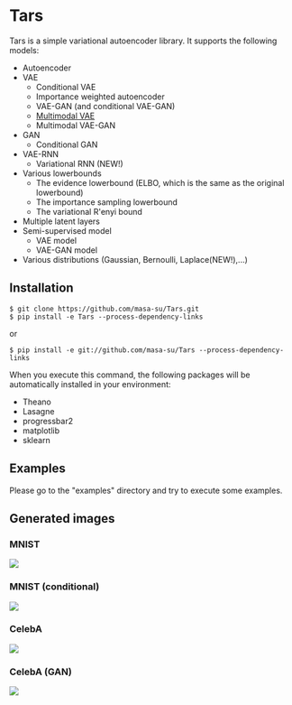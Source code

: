 # Tars
Tars is a simple variational autoencoder library. It supports the following models:
* Autoencoder
* VAE
  * Conditional VAE
  * Importance weighted autoencoder
  * VAE-GAN (and conditional VAE-GAN)
  * [Multimodal VAE](https://kaigi.org/jsai/webprogram/2016/paper-727.html)
  * Multimodal VAE-GAN
* GAN
  * Conditional GAN
* VAE-RNN
  * Variational RNN (NEW!)
* Various lowerbounds
  * The evidence lowerbound (ELBO, which is the same as the original lowerbound)
  * The importance sampling lowerbound 
  * The variational R\'enyi bound
* Multiple latent layers
* Semi-supervised model
  * VAE model
  * VAE-GAN model
* Various distributions (Gaussian, Bernoulli, Laplace(NEW!),...) 

## Installation
```
$ git clone https://github.com/masa-su/Tars.git
$ pip install -e Tars --process-dependency-links
```
or
```
$ pip install -e git://github.com/masa-su/Tars --process-dependency-links
```
When you execute this command, the following packages will be automatically installed in your environment:
* Theano
* Lasagne
* progressbar2
* matplotlib
* sklearn

## Examples
Please go to the "examples" directory and try to execute some examples.

## Generated images
### MNIST
![](https://github.com/masa-su/Tars/blob/master/examples/mnist.jpg?raw=true)
### MNIST (conditional)
![](https://github.com/masa-su/Tars/blob/master/examples/mnist_conditional.jpg?raw=true)
### CelebA
![](https://github.com/masa-su/Tars/blob/master/examples/celeba.jpg?raw=true)
### CelebA (GAN)
![](https://github.com/masa-su/Tars/blob/master/examples/celeba_gan.jpg?raw=true)
